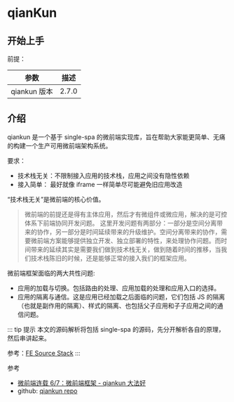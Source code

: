 # qianKun

## 开始上手

前提：


| 参数         | 描述  |
| -------------- | ------- |
| qiankun 版本 | 2.7.0 |

## 介绍

qiankun 是一个基于 single-spa 的微前端实现库，旨在帮助大家能更简单、无痛的构建一个生产可用微前端架构系统。

要求：

- 技术栈无关：不限制接入应用的技术栈，应用之间没有隐性依赖
- 接入简单： 最好就像 iframe 一样简单尽可能避免旧应用改造

“技术栈无关”是微前端的核心价值。

> 微前端的前提还是得有主体应用，然后才有微组件或微应用，解决的是可控体系下前端协同开发问题。
> 这里开发问题有两部分：一部分是空间分离带来的协作，另一部分是时间延续带来的升级维护。空间分离带来的协作，需要微前端方案能够提供独立开发、独立部署的特性，来处理协作问题。而时间带来的延续其实是需要我们做到技术栈无关，做到随着时间的推移，当我们技术栈陈旧的时候，还是能够正常的接入我们的框架应用。

微前端框架面临的两大共性问题:

- 应用的加载与切换。包括路由的处理、应用加载的处理和应用入口的选择。
- 应用的隔离与通信。这是应用已经加载之后面临的问题，它们包括 JS 的隔离（也就是副作用的隔离）、样式的隔离、也包括父子应用和子子应用之间的通信问题。

::: tip 提示
本文的源码解析将包括 single-spa 的源码，先分开解析各自的原理，然后串讲起来。

参考：[FE Source Stack](/single-spa/)
:::

参考

- [微前端连载 6/7：微前端框架 - qiankun 大法好](https://juejin.cn/post/6846687602439897101#heading-22)
- github: [qiankun repo](https://github.com/umijs/qiankun)
